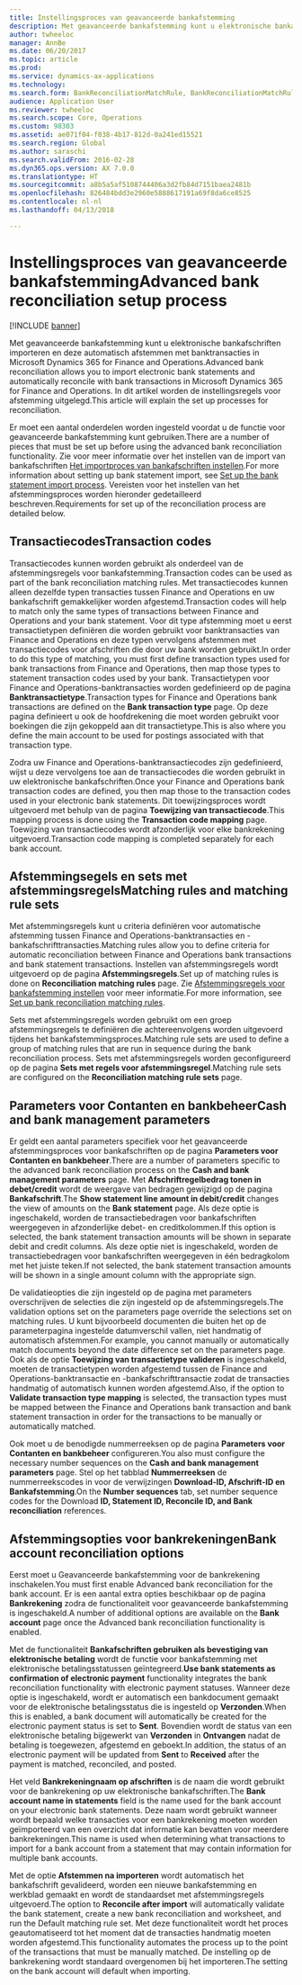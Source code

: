 ```yaml
---
title: Instellingsproces van geavanceerde bankafstemming
description: Met geavanceerde bankafstemming kunt u elektronische bankafschriften importeren en deze automatisch afstemmen met banktransacties in Microsoft Dynamics 365 for Finance and Operations.  In dit artikel worden de instellingsregels voor afstemming uitgelegd.
author: twheeloc
manager: AnnBe
ms.date: 06/20/2017
ms.topic: article
ms.prod: 
ms.service: dynamics-ax-applications
ms.technology: 
ms.search.form: BankReconciliationMatchRule, BankReconciliationMatchRuleSet
audience: Application User
ms.reviewer: twheeloc
ms.search.scope: Core, Operations
ms.custom: 98303
ms.assetid: ae071f04-f038-4b17-812d-0a241ed15521
ms.search.region: Global
ms.author: saraschi
ms.search.validFrom: 2016-02-28
ms.dyn365.ops.version: AX 7.0.0
ms.translationtype: HT
ms.sourcegitcommit: a8b5a5af5108744406a3d2fb84d7151baea2481b
ms.openlocfilehash: 826484bdd3e2960e5888617191a69f8da6ce8525
ms.contentlocale: nl-nl
ms.lasthandoff: 04/13/2018

---
```


# <a name="advanced-bank-reconciliation-setup-process"></a><span data-ttu-id="33819-104">Instellingsproces van geavanceerde bankafstemming</span><span class="sxs-lookup"><span data-stu-id="33819-104">Advanced bank reconciliation setup process</span></span>

[!INCLUDE [banner](../includes/banner.md)]

<span data-ttu-id="33819-105">Met geavanceerde bankafstemming kunt u elektronische bankafschriften importeren en deze automatisch afstemmen met banktransacties in Microsoft Dynamics 365 for Finance and Operations.</span><span class="sxs-lookup"><span data-stu-id="33819-105">Advanced bank reconciliation allows you to import electronic bank statements and automatically reconcile with bank transactions in Microsoft Dynamics 365 for Finance and Operations.</span></span>  <span data-ttu-id="33819-106">In dit artikel worden de instellingsregels voor afstemming uitgelegd.</span><span class="sxs-lookup"><span data-stu-id="33819-106">This article will explain the set up processes for reconciliation.</span></span>  

<span data-ttu-id="33819-107">Er moet een aantal onderdelen worden ingesteld voordat u de functie voor geavanceerde bankafstemming kunt gebruiken.</span><span class="sxs-lookup"><span data-stu-id="33819-107">There are a number of pieces that must be set up before using the advanced bank reconciliation functionality.</span></span> <span data-ttu-id="33819-108">Zie voor meer informatie over het instellen van de import van bankafschriften [Het importproces van bankafschriften instellen](set-up-advanced-bank-reconciliation-import-process.md).</span><span class="sxs-lookup"><span data-stu-id="33819-108">For more information about setting up bank statement import, see [Set up the bank statement import process](set-up-advanced-bank-reconciliation-import-process.md).</span></span>  <span data-ttu-id="33819-109">Vereisten voor het instellen van het afstemmingsproces worden hieronder gedetailleerd beschreven.</span><span class="sxs-lookup"><span data-stu-id="33819-109">Requirements for set up of the reconciliation process are detailed below.</span></span>

## <a name="transaction-codes"></a><span data-ttu-id="33819-110">Transactiecodes</span><span class="sxs-lookup"><span data-stu-id="33819-110">Transaction codes</span></span>
<span data-ttu-id="33819-111">Transactiecodes kunnen worden gebruikt als onderdeel van de afstemmingsregels voor bankafstemming.</span><span class="sxs-lookup"><span data-stu-id="33819-111">Transaction codes can be used as part of the bank reconciliation matching rules.</span></span>  <span data-ttu-id="33819-112">Met transactiecodes kunnen alleen dezelfde typen transacties tussen Finance and Operations en uw bankafschrift gemakkelijker worden afgestemd.</span><span class="sxs-lookup"><span data-stu-id="33819-112">Transaction codes will help to match only the same types of transactions between Finance and Operations and your bank statement.</span></span>  <span data-ttu-id="33819-113">Voor dit type afstemming moet u eerst transactietypen definiëren die worden gebruikt voor banktransacties van Finance and Operations en deze typen vervolgens afstemmen met transactiecodes voor afschriften die door uw bank worden gebruikt.</span><span class="sxs-lookup"><span data-stu-id="33819-113">In order to do this type of matching, you must first define transaction types used for bank transactions from Finance and Operations, then map those types to statement transaction codes used by your bank.</span></span>  <span data-ttu-id="33819-114">Transactietypen voor Finance and Operations-banktransacties worden gedefinieerd op de pagina **Banktransactietype**.</span><span class="sxs-lookup"><span data-stu-id="33819-114">Transaction types for Finance and Operations bank transactions are defined on the **Bank transaction type** page.</span></span>  <span data-ttu-id="33819-115">Op deze pagina definieert u ook de hoofdrekening die moet worden gebruikt voor boekingen die zijn gekoppeld aan dit transactietype.</span><span class="sxs-lookup"><span data-stu-id="33819-115">This is also where you define the main account to be used for postings associated with that transaction type.</span></span> 

<span data-ttu-id="33819-116">Zodra uw Finance and Operations-banktransactiecodes zijn gedefinieerd, wijst u deze vervolgens toe aan de transactiecodes die worden gebruikt in uw elektronische bankafschriften.</span><span class="sxs-lookup"><span data-stu-id="33819-116">Once your Finance and Operations bank transaction codes are defined, you then map those to the transaction codes used in your electronic bank statements.</span></span>  <span data-ttu-id="33819-117">Dit toewijzingsproces wordt uitgevoerd met behulp van de pagina **Toewijzing van transactiecode**.</span><span class="sxs-lookup"><span data-stu-id="33819-117">This mapping process is done using the **Transaction code mapping** page.</span></span>  <span data-ttu-id="33819-118">Toewijzing van transactiecodes wordt afzonderlijk voor elke bankrekening uitgevoerd.</span><span class="sxs-lookup"><span data-stu-id="33819-118">Transaction code mapping is completed separately for each bank account.</span></span>

## <a name="matching-rules-and-matching-rule-sets"></a><span data-ttu-id="33819-119">Afstemmingsegels en sets met afstemmingsregels</span><span class="sxs-lookup"><span data-stu-id="33819-119">Matching rules and matching rule sets</span></span>
<span data-ttu-id="33819-120">Met afstemmingsregels kunt u criteria definiëren voor automatische afstemming tussen Finance and Operations-banktransacties en -bankafschrifttransacties.</span><span class="sxs-lookup"><span data-stu-id="33819-120">Matching rules allow you to define criteria for automatic reconciliation between Finance and Operations bank transactions and bank statement transactions.</span></span>  <span data-ttu-id="33819-121">Instellen van afstemmingsregels wordt uitgevoerd op de pagina **Afstemmingsregels**.</span><span class="sxs-lookup"><span data-stu-id="33819-121">Set up of matching rules is done on **Reconciliation matching rules** page.</span></span>  <span data-ttu-id="33819-122">Zie [Afstemmingsregels voor bankafstemming instellen](set-up-bank-reconciliation-matching-rules.md) voor meer informatie.</span><span class="sxs-lookup"><span data-stu-id="33819-122">For more information, see [Set up bank reconciliation matching rules](set-up-bank-reconciliation-matching-rules.md).</span></span> 

<span data-ttu-id="33819-123">Sets met afstemmingsregels worden gebruikt om een groep afstemmingsregels te definiëren die achtereenvolgens worden uitgevoerd tijdens het bankafstemmingsproces.</span><span class="sxs-lookup"><span data-stu-id="33819-123">Matching rule sets are used to define a group of matching rules that are run in sequence during the bank reconciliation process.</span></span>  <span data-ttu-id="33819-124">Sets met afstemmingsregels worden geconfigureerd op de pagina **Sets met regels voor afstemmingsregel**.</span><span class="sxs-lookup"><span data-stu-id="33819-124">Matching rule sets are configured on the **Reconciliation matching rule sets** page.</span></span>

## <a name="cash-and-bank-management-parameters"></a><span data-ttu-id="33819-125">Parameters voor Contanten en bankbeheer</span><span class="sxs-lookup"><span data-stu-id="33819-125">Cash and bank management parameters</span></span>
<span data-ttu-id="33819-126">Er geldt een aantal parameters specifiek voor het geavanceerde afstemmingsproces voor bankafschriften op de pagina **Parameters voor Contanten en bankbeheer**.</span><span class="sxs-lookup"><span data-stu-id="33819-126">There are a number of parameters specific to the advanced bank reconciliation process on the **Cash and bank management parameters** page.</span></span>  <span data-ttu-id="33819-127">Met **Afschriftregelbedrag tonen in debet/credit** wordt de weergave van bedragen gewijzigd op de pagina **Bankafschrift**.</span><span class="sxs-lookup"><span data-stu-id="33819-127">The **Show statement line amount in debit/credit** changes the view of amounts on the **Bank statement** page.</span></span>  <span data-ttu-id="33819-128">Als deze optie is ingeschakeld, worden de transactiebedragen voor bankafschriften weergegeven in afzonderlijke debet- en creditkolommen.</span><span class="sxs-lookup"><span data-stu-id="33819-128">If this option is selected, the bank statement transaction amounts will be shown in separate debit and credit columns.</span></span>  <span data-ttu-id="33819-129">Als deze optie niet is ingeschakeld, worden de transactiebedragen voor bankafschriften weergegeven in één bedragkolom met het juiste teken.</span><span class="sxs-lookup"><span data-stu-id="33819-129">If not selected, the bank statement transaction amounts will be shown in a single amount column with the appropriate sign.</span></span> 

<span data-ttu-id="33819-130">De validatieopties die zijn ingesteld op de pagina met parameters overschrijven de selecties die zijn ingesteld op de afstemmingsregels.</span><span class="sxs-lookup"><span data-stu-id="33819-130">The validation options set on the parameters page override the selections set on matching rules.</span></span>  <span data-ttu-id="33819-131">U kunt bijvoorbeeld documenten die buiten het op de parameterpagina ingestelde datumverschil vallen, niet handmatig of automatisch afstemmen.</span><span class="sxs-lookup"><span data-stu-id="33819-131">For example, you cannot manually or automatically match documents beyond the date difference set on the parameters page.</span></span>  <span data-ttu-id="33819-132">Ook als de optie **Toewijzing van transactietype valideren** is ingeschakeld, moeten de transactietypen worden afgestemd tussen de Finance and Operations-banktransactie en -bankafschrifttransactie zodat de transacties handmatig of automatisch kunnen worden afgestemd.</span><span class="sxs-lookup"><span data-stu-id="33819-132">Also, if the option to **Validate transaction type mapping** is selected, the transaction types must be mapped between the Finance and Operations bank transaction and bank statement transaction in order for the transactions to be manually or automatically matched.</span></span> 

<span data-ttu-id="33819-133">Ook moet u de benodigde nummerreeksen op de pagina **Parameters voor Contanten en bankbeheer** configureren.</span><span class="sxs-lookup"><span data-stu-id="33819-133">You also must configure the necessary number sequences on the **Cash and bank management parameters** page.</span></span>  <span data-ttu-id="33819-134">Stel op het tabblad **Nummerreeksen** de nummerreekscodes in voor de verwijzingen **Download-ID, Afschrift-ID en Bankafstemming**.</span><span class="sxs-lookup"><span data-stu-id="33819-134">On the **Number sequences** tab, set number sequence codes for the Download **ID, Statement ID, Reconcile ID, and Bank reconciliation** references.</span></span>

## <a name="bank-account-reconciliation-options"></a><span data-ttu-id="33819-135">Afstemmingsopties voor bankrekeningen</span><span class="sxs-lookup"><span data-stu-id="33819-135">Bank account reconciliation options</span></span>
<span data-ttu-id="33819-136">Eerst moet u Geavanceerde bankafstemming voor de bankrekening inschakelen.</span><span class="sxs-lookup"><span data-stu-id="33819-136">You must first enable Advanced bank reconciliation for the bank account.</span></span>  <span data-ttu-id="33819-137">Er is een aantal extra opties beschikbaar op de pagina **Bankrekening** zodra de functionaliteit voor geavanceerde bankafstemming is ingeschakeld.</span><span class="sxs-lookup"><span data-stu-id="33819-137">A number of additional options are available on the **Bank account** page once the Advanced bank reconciliation functionality is enabled.</span></span> 

<span data-ttu-id="33819-138">Met de functionaliteit **Bankafschriften gebruiken als bevestiging van elektronische betaling** wordt de functie voor bankafstemming met elektronische betalingsstatussen geïntegreerd.</span><span class="sxs-lookup"><span data-stu-id="33819-138">**Use bank statements as confirmation of electronic payment** functionality integrates the bank reconciliation functionality with electronic payment statuses.</span></span>  <span data-ttu-id="33819-139">Wanneer deze optie is ingeschakeld, wordt er automatisch een bankdocument gemaakt voor de elektronische betalingsstatus die is ingesteld op **Verzonden**.</span><span class="sxs-lookup"><span data-stu-id="33819-139">When this is enabled, a bank document will automatically be created for the electronic payment status is set to **Sent**.</span></span>  <span data-ttu-id="33819-140">Bovendien wordt de status van een elektronische betaling bijgewerkt van **Verzonden** in **Ontvangen** nadat de betaling is toegewezen, afgestemd en geboekt.</span><span class="sxs-lookup"><span data-stu-id="33819-140">In addition, the status of an electronic payment will be updated from **Sent** to **Received** after the payment is matched, reconciled, and posted.</span></span> 

<span data-ttu-id="33819-141">Het veld **Bankrekeningnaam op afschriften** is de naam die wordt gebruikt voor de bankrekening op uw elektronische bankafschriften.</span><span class="sxs-lookup"><span data-stu-id="33819-141">The **Bank account name in statements** field is the name used for the bank account on your electronic bank statements.</span></span>  <span data-ttu-id="33819-142">Deze naam wordt gebruikt wanneer wordt bepaald welke transacties voor een bankrekening moeten worden geïmporteerd van een overzicht dat informatie kan bevatten voor meerdere bankrekeningen.</span><span class="sxs-lookup"><span data-stu-id="33819-142">This name is used when determining what transactions to import for a bank account from a statement that may contain information for multiple bank accounts.</span></span> 

<span data-ttu-id="33819-143">Met de optie **Afstemmen na importeren** wordt automatisch het bankafschrift gevalideerd, worden een nieuwe bankafstemming en werkblad gemaakt en wordt de standaardset met afstemmingsregels uitgevoerd.</span><span class="sxs-lookup"><span data-stu-id="33819-143">The option to **Reconcile after import** will automatically validate the bank statement, create a new bank reconciliation and worksheet, and run the Default matching rule set.</span></span>  <span data-ttu-id="33819-144">Met deze functionaliteit wordt het proces geautomatiseerd tot het moment dat de transacties handmatig moeten worden afgestemd.</span><span class="sxs-lookup"><span data-stu-id="33819-144">This functionality automates the process up to the point of the transactions that must be manually matched.</span></span>  <span data-ttu-id="33819-145">De instelling op de bankrekening wordt standaard overgenomen bij het importeren.</span><span class="sxs-lookup"><span data-stu-id="33819-145">The setting on the bank account will default when importing.</span></span>




